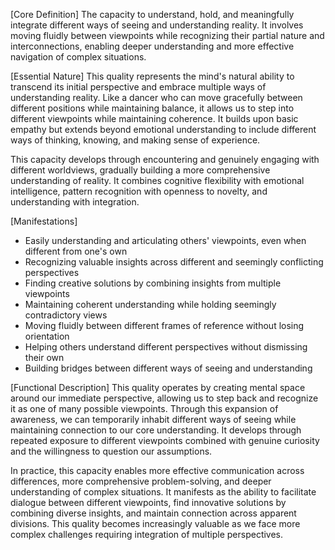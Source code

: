 [Core Definition]
The capacity to understand, hold, and meaningfully integrate different ways of seeing and understanding reality. It involves moving fluidly between viewpoints while recognizing their partial nature and interconnections, enabling deeper understanding and more effective navigation of complex situations.

[Essential Nature]
This quality represents the mind's natural ability to transcend its initial perspective and embrace multiple ways of understanding reality. Like a dancer who can move gracefully between different positions while maintaining balance, it allows us to step into different viewpoints while maintaining coherence. It builds upon basic empathy but extends beyond emotional understanding to include different ways of thinking, knowing, and making sense of experience.

This capacity develops through encountering and genuinely engaging with different worldviews, gradually building a more comprehensive understanding of reality. It combines cognitive flexibility with emotional intelligence, pattern recognition with openness to novelty, and understanding with integration.

[Manifestations]
- Easily understanding and articulating others' viewpoints, even when different from one's own
- Recognizing valuable insights across different and seemingly conflicting perspectives
- Finding creative solutions by combining insights from multiple viewpoints
- Maintaining coherent understanding while holding seemingly contradictory views
- Moving fluidly between different frames of reference without losing orientation
- Helping others understand different perspectives without dismissing their own
- Building bridges between different ways of seeing and understanding

[Functional Description]
This quality operates by creating mental space around our immediate perspective, allowing us to step back and recognize it as one of many possible viewpoints. Through this expansion of awareness, we can temporarily inhabit different ways of seeing while maintaining connection to our core understanding. It develops through repeated exposure to different viewpoints combined with genuine curiosity and the willingness to question our assumptions.

In practice, this capacity enables more effective communication across differences, more comprehensive problem-solving, and deeper understanding of complex situations. It manifests as the ability to facilitate dialogue between different viewpoints, find innovative solutions by combining diverse insights, and maintain connection across apparent divisions. This quality becomes increasingly valuable as we face more complex challenges requiring integration of multiple perspectives.